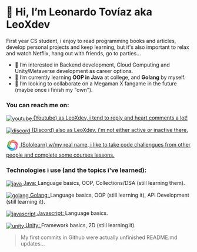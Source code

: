 # 👋 Hi, I’m Leonardo Tovíaz aka LeoXdev

First year CS student, i enjoy to read programming books and articles, develop personal projects and keep learning, but it's also important to relax and watch Netflix, hang out with friends, go to parties...

- 👀 I’m interested in Backend development, Cloud Computing and Unity/Metaverse development as career options.
- 🌱 I’m currently learning **OOP in Java** at college, and **Golang** by myself.
- 💞️ I’m looking to collaborate on a Megaman X fangame in the future (maybe once i finish my "own").
              <!-- Reach me section -->

<h3 align="left">You can reach me on:</h3>
<p align="left">
  
<a href="https://www.youtube.com/channel/UC2_GPZyj6cS1P0t7bizBOnA" target="_blank" rel="noopener noreferrer"><img align="center"
src="https://github.com/peterthehan/peterthehan/blob/main/assets/youtube.svg" alt="youtube" height="35" width="35" /> (Youtube) as LeoXdev, i tend to reply and heart comments a lot! </a>

<a href="https://discordapp.com/users/817916929574567936" target="_blank" rel="noopener noreferrer"><img align="center"
src="https://github.com/rahuldkjain/github-profile-readme-generator/blob/master/src/images/icons/Social/discord.svg" alt="discord" height="35" width="35" /> (Discord) also as LeoXdev, i'm not either active or inactive there. </a>

<a href="https://www.sololearn.com/profile/21587777" target="_blank" rel="noopener noreferrer"><img align="center"
src="https://raw.githubusercontent.com/LeoXdev/LeoXdev/main/img/sololearn-icon.png" alt="sololearn" height="35" width="35" /> (Sololearn) w/my real name, i like to take code challengues from other
people and complete some courses lessons. </a>



</p>


<h3 align="left">Technologies i use (and the topics i've learned):</h3>
<p align="left">
 
<a href="https://dev.java/" target="_blank" rel="noopener noreferrer"><img align="center"
src="https://github.com/rahuldkjain/github-profile-readme-generator/blob/master/src/images/icons/ProgrammingLanguages/java.svg" alt="java" height="40" width="40" /> Java: </a> Language basics, OOP, Collections/DSA (still learning them).

<a href="https://go.dev/" target="_blank" rel="noopener noreferrer"><img align="center"
src="https://github.com/rahuldkjain/github-profile-readme-generator/blob/master/src/images/icons/ProgrammingLanguages/go.svg" alt="golang" height="40" width="40" /> Golang: </a> Language basics, OOP (still learning it), API Development (still learning it)<!--, Modules (still learning them)-->.
  
<a href="https://developer.mozilla.org/en-US/docs/Web/JavaScript" target="_blank" rel="noopener noreferrer"><img align="center"
src="https://github.com/rahuldkjain/github-profile-readme-generator/blob/master/src/images/icons/ProgrammingLanguages/javascript.svg" alt="javascript" height="40" width="40" /> Javascript: </a> Language basics.
  
<a href="https://unity.com/developer-tools" target="_blank" rel="noopener noreferrer"><img align="center"
src="https://github.com/rahuldkjain/github-profile-readme-generator/blob/master/src/images/icons/GameEngines/unity.svg" alt="unity" height="40"
width="40" /> Unity: </a> Framework basics, 2D (still learning it).

</p>



> My first commits in Github were actually unfinished README.md updates...

<!---
LeoXdev/LeoXdev is a ✨ special ✨ repository because its `README.md` (this file) appears on your GitHub profile.
You can click the Preview link to take a look at your changes.
--->
